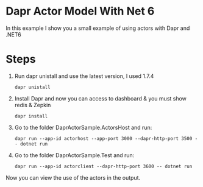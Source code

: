 # Dapr Actor Model With Net 6

In this example I show you a small example of using actors with Dapr and .NET6

# Steps

1. Run dapr unistall and use the latest version, I used 1.7.4
   ```
   dapr unistall
   ```
2. Install Dapr and now you can access to dashboard & you must show redis & Zepkin
   ```
   dapr install
   ```
3. Go to the folder DaprActorSample.ActorsHost and run:
   ```
   dapr run --app-id actorhost --app-port 3000 --dapr-http-port 3500 -- dotnet run
   ```
4. Go to the folder DaprActorSample.Test and run:
   ```
   dapr run --app-id actorclient --dapr-http-port 3600 -- dotnet run
   ```
Now you can view the use of the actors in the output.